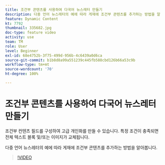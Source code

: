 ```yaml
---
title: 조건부 콘텐츠를 사용하여 다국어 뉴스레터 만들기
description: 다중 언어 뉴스레터의 예에 따라 게재에 조건부 콘텐츠를 추가하는 방법을 알아봅니다.
feature: Dynamic Content
kt: 7792
thumbnail: 335682.jpg
doc-type: feature video
activity: use
team: TM
role: User
level: Beginner
exl-id: 68e4752b-3f75-499d-956b-4c6439a0d6ca
source-git-commit: b1b8d8a99a551239c445fb588cbd126b66a53c9b
workflow-type: tm+mt
source-wordcount: '70'
ht-degree: 100%

---
```


# 조건부 콘텐츠를 사용하여 다국어 뉴스레터 만들기

조건부 컨텐츠 필드를 구성하여 고급 개인화를 만들 수 있습니다. 특정 조건이 충족되면 전체 텍스트 블록 및/또는 이미지가 교체됩니다.

다중 언어 뉴스레터의 예에 따라 게재에 조건부 콘텐츠를 추가하는 방법을 알아봅니다.

>[!VIDEO](https://video.tv.adobe.com/v/335682?quality=12&learn=on)
